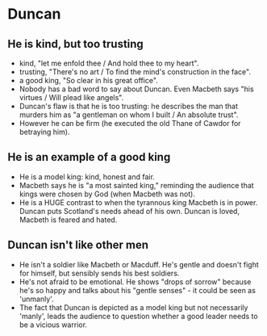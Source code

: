 # Duncan

## He is kind, but too trusting

- kind, "let me enfold thee / And hold thee to my heart".
- trusting, "There's no art / To find the mind's construction in the face".
- a good king, "So clear in his great office".
- Nobody has a bad word to say about Duncan. Even Macbeth says "his virtues / Will plead like angels".
- Duncan's flaw is that he is too trusting: he describes the man that murders him as "a gentleman on whom I built / An absolute trust".
- However he can be firm (he executed the old Thane of Cawdor for betraying him).

## He is an example of a good king

- He is a model king: kind, honest and fair.
- Macbeth says he is "a most sainted king," reminding the audience that kings were chosen by God (when Macbeth was not).
- He is a HUGE contrast to when the tyrannous king Macbeth is in power. Duncan puts Scotland's needs ahead of his own. Duncan is loved, Macbeth is feared and hated.

## Duncan isn't like other men

- He isn't a soldier like Macbeth or Macduff. He's gentle and doesn't fight for himself, but sensibly sends his best soldiers.
- He's not afraid to be emotional. He shows "drops of sorrow" because he's so happy and talks about his "gentle senses" - it could be seen as 'unmanly'.
- The fact that Duncan is depicted as a model king but not necessarily 'manly', leads the audience to question whether a good leader needs to be a vicious warrior.
